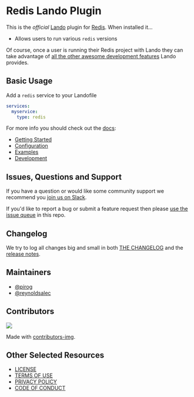 # Redis Lando Plugin

This is the _official_ [Lando](https://lando.dev) plugin for [Redis](https://redis.io/). When installed it...

* Allows users to run various `redis` versions

Of course, once a user is running their Redis project with Lando they can take advantage of [all the other awesome development features](https://docs.lando.dev) Lando provides.

## Basic Usage

Add a `redis` service to your Landofile

```yaml
services:
  myservice:
    type: redis
```

For more info you should check out the [docs](https://docs.lando.dev/redis):

* [Getting Started](https://docs.lando.dev/redis/)
* [Configuration](https://docs.lando.dev/redis/config.html)
* [Examples](https://github.com/lando/redis/tree/main/examples)
* [Development](https://docs.lando.dev/redis/development.html)

## Issues, Questions and Support

If you have a question or would like some community support we recommend you [join us on Slack](https://launchpass.com/devwithlando).

If you'd like to report a bug or submit a feature request then please [use the issue queue](https://github.com/lando/redis/issues/new/choose) in this repo.

## Changelog

We try to log all changes big and small in both [THE CHANGELOG](https://github.com/lando/redis/blob/main/CHANGELOG.md) and the [release notes](https://github.com/lando/redis/releases).


## Maintainers

* [@pirog](https://github.com/pirog)
* [@reynoldsalec](https://github.com/reynoldsalec)

## Contributors

<a href="https://github.com/lando/redis/graphs/contributors">
  <img src="https://contrib.rocks/image?repo=lando/redis" />
</a>

Made with [contributors-img](https://contrib.rocks).

## Other Selected Resources

* [LICENSE](/LICENSE)
* [TERMS OF USE](https://docs.lando.dev/terms)
* [PRIVACY POLICY](https://docs.lando.dev/privacy)
* [CODE OF CONDUCT](https://docs.lando.dev/coc)

